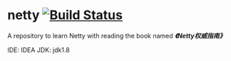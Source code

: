 # netty [![Build Status](https://travis-ci.org/wangkunSE/netty.svg?branch=master)](https://travis-ci.org/wangkunSE/netty)

A repository to learn Netty with reading the book named _**《Netty权威指南》**_

IDE: IDEA
JDK: jdk1.8
